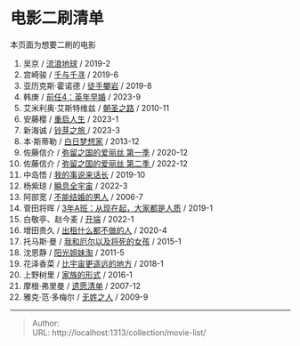 # 电影二刷清单


本页面为想要二刷的电影

1. 吴京 / [流浪地球](https://movie.douban.com/subject/26266893/) / 2019-2
2. 宫崎骏 / [千与千寻](https://movie.douban.com/subject/1291561/) / 2019-6
3. 亚历克斯·霍诺德 / [徒手攀岩](https://movie.douban.com/subject/30167509/) / 2019-8
4. 韩庚 / [前任4：英年早婚](https://movie.douban.com/subject/35358443/) / 2023-9
5. 艾米利奥·艾斯特维兹 / [朝圣之路](https://movie.douban.com/subject/3750104/) / 2010-11
6. 安藤樱 / [重启人生](https://movie.douban.com/subject/36156235/) / 2023-1
7. 新海诚 / [铃芽之旅 ](https://movie.douban.com/subject/35371261/) / 2023-3
8. 本·斯蒂勒 / [白日梦想家](https://movie.douban.com/subject/2133323/) / 2013-12
9. 佐藤信介 / [弥留之国的爱丽丝 第一季](https://movie.douban.com/subject/34477588/) / 2020-12
10. 佐藤信介 / [弥留之国的爱丽丝 第二季 ](https://movie.douban.com/subject/35300122/) / 2022-12
11. 中岛悟 / [我的事说来话长](https://movie.douban.com/subject/34670642/) / 2019-10
12. 杨紫琼 / [瞬息全宇宙](https://movie.douban.com/subject/30314848/) / 2022-3
13. 阿部宽 / [不能结婚的男人](https://movie.douban.com/subject/2160933/) / 2006-7
14. 菅田将晖 / [3年A班：从现在起，大家都是人质](https://movie.douban.com/subject/30377729/) / 2019-1
15. 白敬亭、赵今麦 / [开端](https://movie.douban.com/subject/35332289/) / 2022-1
16. 增田贵久 / [出租什么都不做的人](https://movie.douban.com/subject/34964116/) / 2020-4
17. 托马斯·曼 / [我和厄尔以及将死的女孩](https://movie.douban.com/subject/24325923/) / 2015-1
18. 沈恩静 / [阳光姐妹淘](https://movie.douban.com/subject/4917726/) / 2011-5
19. 花泽香菜 / [比宇宙更遥远的地方](https://movie.douban.com/subject/27080661/) / 2018-1
20. 上野树里 / [家族的形式](https://movie.douban.com/subject/26663070/) / 2016-1
21. 摩根·弗里曼 / [遗愿清单](https://movie.douban.com/subject/1867345/) / 2007-12
22. 雅克·范·多梅尔 / [无姓之人](https://movie.douban.com/subject/2076181/) / 2009-9



---

> Author:   
> URL: http://localhost:1313/collection/movie-list/  

